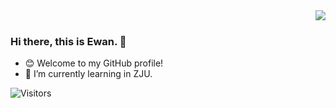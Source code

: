 <img align='right' src="https://github-readme-stats.vercel.app/api?username=Ewan-K&hide_border=true&show_icons=true&theme=dracula">
<br>

### Hi there, this is Ewan. 👋
- 😊 Welcome to my GitHub profile!
- 🌱 I’m currently learning in ZJU.

![Visitors](https://visitor-badge.laobi.icu/badge?page_id=Ewan-K)



